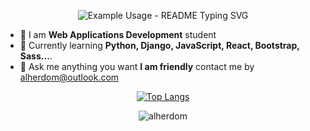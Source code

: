<p align="center">
  
  <img src="https://readme-typing-svg.demolab.com/?lines=Hi+👋+I'm+Alejandro!;Welcome+to+my+Github!&font=Fira%20Code&center=true&width=380&height=50&duration=3000&pause=1000" alt="Example Usage - README Typing SVG">

</p>

<div >

- 🚀 I am **Web Applications Development** student
- 🌱 Currently learning **Python, Django, JavaScript, React, Bootstrap, Sass...**.
- 💬 Ask me anything you want **I am friendly** contact me by alherdom@outlook.com

</div>

<div align="center">
  
<!-- ![GitHub stats](https://github-readme-stats.vercel.app/api?username=alherdom&show_icons=true&theme=transparent) -->
[![Top Langs](https://github-readme-stats.vercel.app/api/top-langs/?username=alherdom&theme=transparent&layout=donut)](https://github.com/anuraghazra/github-readme-stats)

<img src="https://komarev.com/ghpvc/?username=alherdom&label=Profile%20views&color=0e75b6&style=for-the-badge" alt="alherdom"/>

</div>
